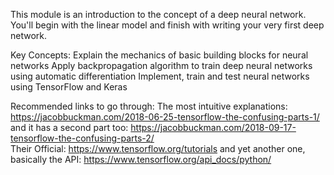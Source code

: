 This module is an introduction to the concept of a deep neural network. You'll begin with the linear model and finish with writing your very first deep network.

Key Concepts:
    Explain the mechanics of basic building blocks for neural networks
    Apply backpropagation algorithm to train deep neural networks using automatic differentiation
    Implement, train and test neural networks using TensorFlow and Keras
    
Recommended links to go through:
    The most intuitive explanations:                https://jacobbuckman.com/2018-06-25-tensorflow-the-confusing-parts-1/  
    and it has a second part too:                   https://jacobbuckman.com/2018-09-17-tensorflow-the-confusing-parts-2/  
    Their Official:                                 https://www.tensorflow.org/tutorials
    and yet another one, basically the API:         https://www.tensorflow.org/api_docs/python/

